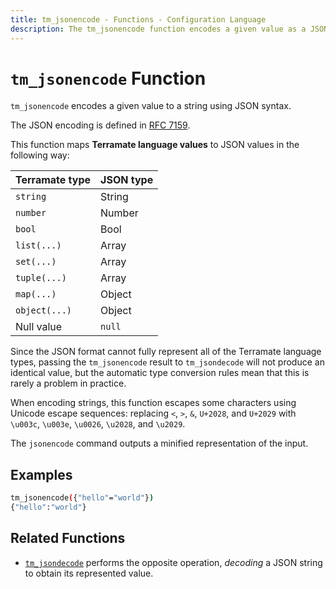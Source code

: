 ```yaml
---
title: tm_jsonencode - Functions - Configuration Language
description: The tm_jsonencode function encodes a given value as a JSON string.
---
```


# `tm_jsonencode` Function

`tm_jsonencode` encodes a given value to a string using JSON syntax.

The JSON encoding is defined in [RFC 7159](https://tools.ietf.org/html/rfc7159).

This function maps **Terramate language values** to JSON values in the following way:

| Terramate type | JSON type |
| -------------- | --------- |
| `string`       | String    |
| `number`       | Number    |
| `bool`         | Bool      |
| `list(...)`    | Array     |
| `set(...)`     | Array     |
| `tuple(...)`   | Array     |
| `map(...)`     | Object    |
| `object(...)`  | Object    |
| Null value     | `null`    |

Since the JSON format cannot fully represent all of the Terramate language
types, passing the `tm_jsonencode` result to `tm_jsondecode` will not produce an
identical value, but the automatic type conversion rules mean that this is
rarely a problem in practice.

When encoding strings, this function escapes some characters using
Unicode escape sequences: replacing `<`, `>`, `&`, `U+2028`, and `U+2029` with
`\u003c`, `\u003e`, `\u0026`, `\u2028`, and `\u2029`.

The `jsonencode` command outputs a minified representation of the input.

## Examples

```sh
tm_jsonencode({"hello"="world"})
{"hello":"world"}
```

## Related Functions

* [`tm_jsondecode`](./tm_jsondecode.md) performs the opposite operation, _decoding_
  a JSON string to obtain its represented value.
